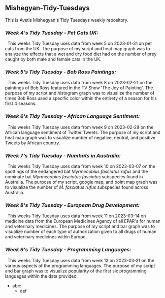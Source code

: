 ## Mishegyan-Tidy-Tuesdays
This is Avetis Mishegyan's Tidy Tuesdays weekly repository.

### _Week 4's Tidy Tuesday - Pet Cats UK:_
&nbsp; This weeks Tidy Tuesday uses data from week 5 on 2023-01-31 on pet cats from the UK. The purpose of my script and heat map graph was to analyze the effects that a wet and dry food diet had on the number of prey caught by both male and female cats in the UK.

### _Week 5's Tidy Tuesday - Bob Ross Paintings:_
&nbsp; This weeks Tidy Tuesday uses data from week 8 on 2023-02-21 on the paintings of Bob Ross featured in the TV Show 'The Joy of Painting'. The purpose of my script and histogram graph was to visualize the number of times Bob Ross used a specific color within the entirety of a season for his first 4 seasons.

### _Week 6's Tidy Tuesday - African Language Sentiment:_
&nbsp; This weeks Tidy Tuesday uses data from week 9 on 2023-02-28 on the African language sentiment of Twitter Tweets. The purpose of my script and heat map graph was to visualize number of negative, neutral, and positive Tweets by African country.

### _Week 7's Tidy Tuesday - Numbats in Australia:_
&nbsp; This weeks Tidy Tuesday uses data from week 10 on 2023-03-07 on the spottings of the endangered bat *Myrmecobius fasciatus rufus* and the nominate bat *Myrmecobius fasciatus fasciatus* subspecies found in Australia. The purpose of my script, google map, and point map graph was to visualize the number of *M. fasciatus rufus* subspecies found across Australia.

### _Week 8's Tidy Tuesday - European Drug Development:_
&nbsp; This weeks Tidy Tuesday uses data from week 11 on 2023-03-14 on medicine data from the European Medicines Agency of all EPAR's for human and veterinary medicines. The purpose of my script and bar graph was to visualize number of each type of authorization given to all drugs of human and veterinary medicines within Europe.

### _Week 9's Tidy Tuesday - Programming Languages:_
&nbsp; This weeks Tidy Tuesday uses data from week 12 on 2023-03-21 on the various aspects of the programming languages. The purpose of my script and bar graph was to visualize popularity of the first six programming languages within the data provided.
* abc:  
  * def

